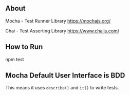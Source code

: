 ## About

Mocha - Test Runner Library
    https://mochajs.org/
    
Chai - Test Asserting Library
    https://www.chaijs.com/

## How to Run

  npm test

## Mocha Default User Interface is BDD

This means it uses `describe()` and `it()` to write tests.
